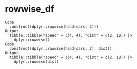 # rowwise_df

    Code
      construct(dplyr::rowwise(head(cars, 2)))
    Output
      tibble::tibble("speed" = c(4, 4), "dist" = c(2, 10)) |>
        dplyr::rowwise()
    Code
      construct(dplyr::rowwise(head(cars, 2), dist))
    Output
      tibble::tibble("speed" = c(4, 4), "dist" = c(2, 10)) |>
        dplyr::rowwise(dist)

